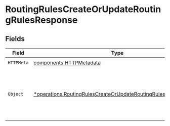 # RoutingRulesCreateOrUpdateRoutingRulesResponse


## Fields

| Field                                                                                                                                           | Type                                                                                                                                            | Required                                                                                                                                        | Description                                                                                                                                     |
| ----------------------------------------------------------------------------------------------------------------------------------------------- | ----------------------------------------------------------------------------------------------------------------------------------------------- | ----------------------------------------------------------------------------------------------------------------------------------------------- | ----------------------------------------------------------------------------------------------------------------------------------------------- |
| `HTTPMeta`                                                                                                                                      | [components.HTTPMetadata](../../models/components/httpmetadata.md)                                                                              | :heavy_check_mark:                                                                                                                              | N/A                                                                                                                                             |
| `Object`                                                                                                                                        | [*operations.RoutingRulesCreateOrUpdateRoutingRulesResponseBody](../../models/operations/routingrulescreateorupdateroutingrulesresponsebody.md) | :heavy_minus_sign:                                                                                                                              | The request has succeeded and a new resource has been created as a result.                                                                      |
